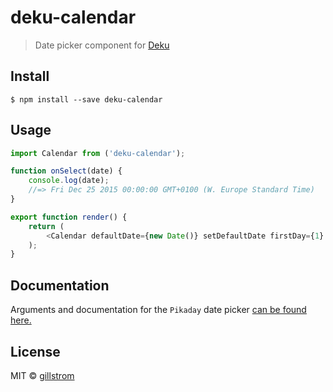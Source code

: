 # deku-calendar

> Date picker component for [Deku](https://github.com/dekujs/deku)


## Install

```
$ npm install --save deku-calendar
```


## Usage

```js
import Calendar from ('deku-calendar');

function onSelect(date) {
	console.log(date);
	//=> Fri Dec 25 2015 00:00:00 GMT+0100 (W. Europe Standard Time)
}

export function render() {
	return (
		<Calendar defaultDate={new Date()} setDefaultDate firstDay={1} minDate={new Date()} onSelect={onSelect}/>
	);
}

```

## Documentation 

Arguments and documentation for the `Pikaday` date picker [can be found here.](https://github.com/dbushell/Pikaday#configuration)


## License

MIT © [gillstrom](https://github.com/gillstrom)
